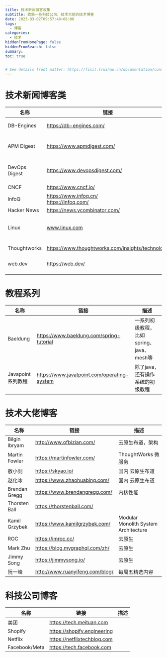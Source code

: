 ```yaml
---
title: 技术新闻博客收集
subtitle: 收集一些科技公司、技术大佬的技术博客
date: 2023-03-02T09:57:48+08:00
tags:
  - 博客
categories:
  - 技术
hiddenFromHomePage: false
hiddenFromSearch: false
summary:
toc: true


# See details front matter: https://fixit.lruihao.cn/documentation/content/#front-matter
---
```


<!--more-->

# 技术新闻博客类

| 名称          | 链接                                             | 描述                                      |
| ------------- | ------------------------------------------------ | ----------------------------------------- |
| DB-Engines    | https://db-engines.com/                          | 数据库相关、数据库排名                    |
| APM Digest    | https://www.apmdigest.com/                       | APM监控相关资料和新闻、趋势               |
| DevOps Digest | https://www.devopsdigest.com/                    | devops相关资料和新闻、趋势                |
| CNCF          | https://www.cncf.io/                             | 云原生基金会                              |
| InfoQ         | https://www.infoq.cn/ <br/>https://infoq.com/    | InfoQ                                     |
| Hacker News   | https://news.ycombinator.com/                    |                                           |
| Linux         | www.linux.com                                    | topics and blog related with Linux System |
| Thoughtworks  | https://www.thoughtworks.com/insights/technology | Thoughtworks insight                      |
| web.dev       | https://web.dev/                                 | 谷歌web开发网站                           |
|               |                                                  |                                           |

# 教程系列

| 名称              | 链接                                        | 描述                                     |
| ----------------- | ------------------------------------------- | ---------------------------------------- |
| Baeldung          | https://www.baeldung.com/spring-tutorial    | 一系列初级教程，比如spring、java、mesh等 |
| Javapoint系列教程 | https://www.javatpoint.com/operating-system | 除了java，还有操作系统的初级教程         |



# 技术大佬博客

| 名称          | 链接                            | 描述                                 |
| ------------- | ------------------------------- | ------------------------------------ |
| Bilgin Ibryam | http://www.ofbizian.com/        | 云原生布道，架构                     |
| Martin Fowler | https://martinfowler.com/       | ThoughtWorks 微服务                  |
| 敖小剑        | https://skyao.io/               | 国内 云原生布道                      |
| 赵化冰        | https://www.zhaohuabing.com/    | 国内 云原生布道                      |
| Brendan Gregg | https://www.brendangregg.com/   | 内核性能                             |
| Thorsten Ball | https://thorstenball.com/       |                                      |
| Kamil Grzybek | https://www.kamilgrzybek.com/   | Modular Monolith System Architecture |
| ROC           | https://imroc.cc/               | 云原生                               |
| Mark Zhu      | https://blog.mygraphql.com/zh/  | 云原生                               |
| Jimmy Song    | https://jimmysong.io/           | 云原生                               |
| 阮一峰        | http://www.ruanyifeng.com/blog/ | 每周五精选内容                       |

# 科技公司博客

| 名称          | 链接                        | 描述 |
| ------------- | --------------------------- | ---- |
| 美团          | https://tech.meituan.com    |      |
| Shopify       | https://shopify.engineering |      |
| Netflix       | https://netflixtechblog.com |      |
| Facebook/Meta | https://tech.facebook.com   |      |

